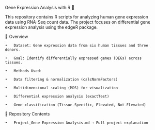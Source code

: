 Gene Expression Analysis with R 🧬

This repository contains R scripts for analyzing human gene expression data using RNA-Seq count data. The project focuses on differential gene expression analysis using the edgeR package.

📌 Overview

	•	Dataset: Gene expression data from six human tissues and three donors.
 
	•	Goal: Identify differentially expressed genes (DEGs) across tissues.
 
	•	Methods Used:
 
	•	Data filtering & normalization (calcNormFactors)
 
	•	Multidimensional scaling (MDS) for visualization
 
	•	Differential expression analysis (exactTest)
 
	•	Gene classification (Tissue-Specific, Elevated, Not-Elevated)

📂 Repository Contents

	•	Project_Gene Expression Analysis.md → Full project explanation
